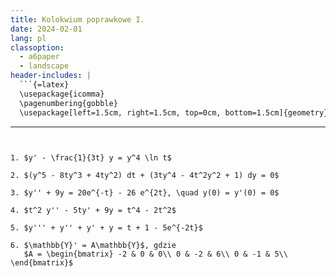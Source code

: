 ```yaml
---
title: Kolokwium poprawkowe I.
date: 2024-02-01
lang: pl
classoption:
  - a6paper
  - landscape
header-includes: |
  ```{=latex}
  \usepackage{icomma}
  \pagenumbering{gobble}
  \usepackage[left=1.5cm, right=1.5cm, top=0cm, bottom=1.5cm]{geometry}
  ```
---
```


1. $y' - \frac{1}{3t} y = y^4 \ln t$

2. $(y^5 - 8ty^3 + 4ty^2) dt + (3ty^4 - 4t^2y^2 + 1) dy = 0$

3. $y'' + 9y = 20e^{-t} - 26 e^{2t}, \quad y(0) = y'(0) = 0$

4. $t^2 y'' - 5ty' + 9y = t^4 - 2t^2$

5. $y''' + y'' + y' + y = t + 1 - 5e^{-2t}$

6. $\mathbb{Y}' = A\mathbb{Y}$, gdzie
   $A = \begin{bmatrix} -2 & 0 & 0\\ 0 & -2 & 6\\ 0 & -1 & 5\\ \end{bmatrix}$
